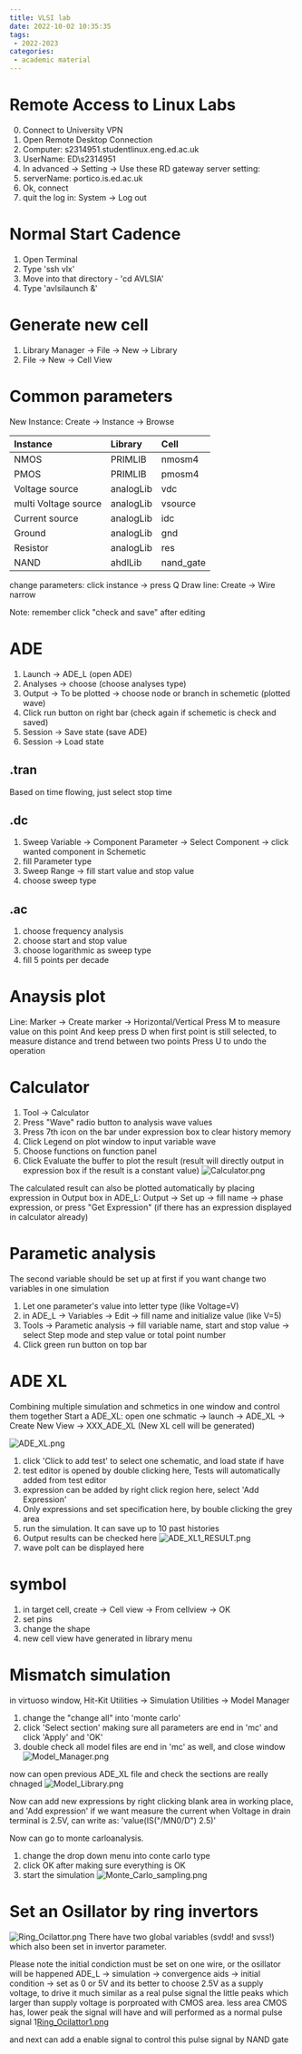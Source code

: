```yaml
---
title: VLSI lab
date: 2022-10-02 10:35:35
tags:
 - 2022-2023
categories: 
 - academic material
---
```


# Remote Access to Linux Labs
0. Connect to University VPN
1. Open Remote Desktop Connection
2. Computer: s2314951.studentlinux.eng.ed.ac.uk
3. UserName: ED\s2314951
4. In advanced -> Setting -> Use these RD gateway server setting:
5. serverName: portico.is.ed.ac.uk
6. Ok, connect
7. quit the log in: System -> Log out

# Normal Start Cadence
1. Open Terminal
2. Type 'ssh vlx'
3. Move into that directory - 'cd AVLSIA'
4. Type 'avlsilaunch &'

# Generate new cell
1. Library Manager -> File -> New -> Library
2. File -> New -> Cell View

# Common parameters
New Instance: Create -> Instance -> Browse

|Instance|Library|Cell|
|:----|:----|:----|
|NMOS|PRIMLIB|nmosm4|
|PMOS|PRIMLIB|pmosm4|
|Voltage source|analogLib|vdc|
|multi Voltage source|analogLib|vsource|
|Current source|analogLib|idc|
|Ground|analogLib|gnd|
|Resistor|analogLib|res|
|NAND|ahdlLib|nand_gate|

change parameters: click instance -> press Q
Draw line: Create -> Wire narrow

Note: remember click "check and save" after editing

# ADE
1. Launch -> ADE_L (open ADE)
2. Analyses -> choose (choose analyses type)
3. Output -> To be plotted -> choose node or branch in schemetic (plotted wave)
4. Click run button on right bar (check again if schemetic is check and saved)
5. Session -> Save state (save ADE)
6. Session -> Load state

## .tran
Based on time flowing, just select stop time

## .dc
1. Sweep Variable -> Component Parameter -> Select Component -> click wanted component in Schemetic
2. fill Parameter type
3. Sweep Range -> fill start value and stop value
4. choose sweep type

## .ac
1. choose frequency analysis
2. choose start and stop value
3. choose logarithmic as sweep type
4. fill 5 points per decade

# Anaysis plot
Line: Marker -> Create marker -> Horizontal/Vertical
Press M to measure value on this point
And keep press D when first point is still selected, to measure distance and trend between two points
Press U to undo the operation

# Calculator
1. Tool -> Calculator
2. Press "Wave" radio button to analysis wave values
3. Press 7th icon on the bar under expression box to clear history memory
4. Click Legend on plot window to input variable wave
5. Choose functions on function panel
6. Click Evaluate the buffer to plot the result (result will directly output in expression box if the result is a constant value)
![Calculator.png](Calculator.png)

The calculated result can also be plotted automatically by placing expression in Output box in ADE_L:
Output -> Set up -> fill name -> phase expression, or press "Get Expression" (if there has an expression displayed in calculator already)

# Parametic analysis
The second variable should be set up at first if you want change two variables in one simulation
1. Let one parameter's value into letter type (like Voltage=V)
2. in ADE_L -> Variables -> Edit -> fill name and initialize value (like V=5)
3. Tools -> Parametic analysis -> fill variable name, start and stop value -> select Step mode and step value or total point number
4. Click green run button on top bar

# ADE XL
Combining multiple simulation and schmetics in one window and control them together
Start a ADE_XL: open one schmatic -> launch -> ADE_XL -> Create New View -> XXX_ADE_XL (New XL cell will be generated)

![ADE_XL.png](ADE_XL.png)
1. click 'Click to add test' to select one schematic, and load state if have
2. test editor is opened by double clicking here, Tests will automatically added from test editor
3. expression can be added by right click region here, select 'Add Expression'
4. Only expressions and set specification here, by bouble clicking the grey area
5. run the simulation. It can save up to 10 past histories
6. Output results can be checked here
![ADE_XL1_RESULT.png](ADE_XL1_RESULT.png)
7. wave polt can be displayed here

# symbol
1. in target cell, create -> Cell view -> From cellview -> OK
2. set pins
3. change the shape
4. new cell view have generated in library menu

# Mismatch simulation
in virtuoso window, Hit-Kit Utilities -> Simulation Utilities -> Model Manager
1. change the "change all" into 'monte carlo'
2. click 'Select section' making sure all parameters are end in 'mc' and click 'Apply' and 'OK'
3. double check all model files are end in 'mc' as well, and close window
![Model_Manager.png](Model_Manager.png)

now can open previous ADE_XL file
and check the sections are really chnaged
![Model_Library.png](Model_Library.png)

Now can add new expressions by right clicking blank area in working place, and 'Add expression'
if we want measure the current when Voltage in drain terminal is 2.5V, can write as:
'value(IS("/MN0/D") 2.5)'

Now can go to monte carloanalysis.
1. change the drop down menu into conte carlo type
2. click OK after making sure everything is OK
3. start the simulation
![Monte_Carlo_sampling.png](Monte_Carlo_sampling.png)

# Set an Osillator by ring invertors
![Ring_Ocilattor.png](Ring_Ocilattor.png)
There have two global variables (svdd! and svss!) which also been set in invertor parameter.

Please note the initial condiction must be set on one wire, or the osillator will be happened
ADE_L -> simulation -> convergence aids -> initial condition -> set as 0 or 5V
and its better to choose 2.5V as a supply voltage, to drive it much similar as a real pulse signal
the little peaks which larger than supply voltage is porproated with CMOS area. less area CMOS has, lower peak the signal will have and will performed as a normal pulse signal
1[Ring_Ocilattor1.png](Ring_Ocilattor1.png)

and next can add a enable signal to control this pulse signal by NAND gate

